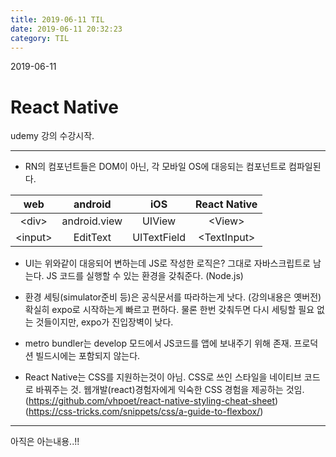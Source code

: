 ```yaml
---
title: 2019-06-11 TIL
date: 2019-06-11 20:32:23
category: TIL
---
```

2019-06-11

# React Native
udemy 강의 수강시작.

---

- RN의 컴포넌트들은 DOM이 아닌, 각 모바일 OS에 대응되는 컴포넌트로 컴파일된다.

|web|android|iOS|React Native
|:--:|:--:|:--:|:--:|
|\<div\>|android.view|UIView|\<View\>|
|\<input\>|EditText|UITextField|\<TextInput\>|

- UI는 위와같이 대응되어 변하는데
JS로 작성한 로직은? 그대로 자바스크립트로 남는다.
JS 코드를 실행할 수 있는 환경을 갖춰준다. (Node.js)

- 환경 세팅(simulator준비 등)은 공식문서를 따라하는게 낫다. (강의내용은 옛버전)
확실히 expo로 시작하는게 빠르고 편하다. 물론 한번 갖춰두면 다시 세팅할 필요 없는 것들이지만, expo가 진입장벽이 낮다.

- metro bundler는 develop 모드에서 JS코드를 앱에 보내주기 위해 존재. 프로덕션 빌드시에는 포함되지 않는다.

- React Native는 CSS를 지원하는것이 아님. CSS로 쓰인 스타일을 네이티브 코드로 바꿔주는 것. 웹개발(react)경험자에게 익숙한 CSS 경험을 제공하는 것임.
(https://github.com/vhpoet/react-native-styling-cheat-sheet)
(https://css-tricks.com/snippets/css/a-guide-to-flexbox/)

---
아직은 아는내용..!!







